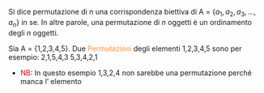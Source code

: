 Si dice permutazione di n una corrispondenza biettiva di A = {$a_{1},a_{2},a_{3},\dots, a_{n}$} in se.
In altre parole, una permutazione di $n$ oggetti è un ordinamento degli $n$ oggetti.

Sia A = {1,2,3,4,5}.
Due <font color="#f79646">Permutazioni</font> degli elementi 1,2,3,4,5 sono per esempio:
2,1,5,4,3
5,3,4,2,1

- <font color="#ff0000">NB</font>: In questo esempio 1,3,2,4 non sarebbe una permutazione perché manca l’ elemento 
